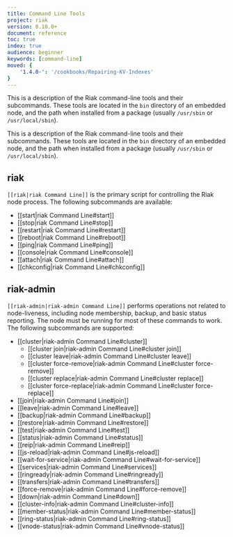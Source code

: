 ```yaml
---
title: Command Line Tools
project: riak
version: 0.10.0+
document: reference
toc: true
index: true
audience: beginner
keywords: [command-line]
moved: {
    '1.4.0-': '/cookbooks/Repairing-KV-Indexes'
}
---
```


This is a description of the Riak command-line tools and their subcommands.
These tools are located in the `bin` directory of an embedded node, and the path
when installed from a package (usually `/usr/sbin` or `/usr/local/sbin`).

This is a description of the Riak command-line tools and their subcommands.
These tools are located in the `bin` directory of an embedded node, and the path
when installed from a package (usually `/usr/sbin` or `/usr/local/sbin`).

## riak

`[[riak|riak Command Line]]` is the primary script for controlling the
Riak node process. The following subcommands are available:

* [[start|riak Command Line#start]]
* [[stop|riak Command Line#stop]]
* [[restart|riak Command Line#restart]]
* [[reboot|riak Command Line#reboot]]
* [[ping|riak Command Line#ping]]
* [[console|riak Command Line#console]]
* [[attach|riak Command Line#attach]]
* [[chkconfig|riak Command Line#chkconfig]]

## riak-admin

`[[riak-admin|riak-admin Command Line]]` performs operations not related
to node-liveness, including node membership, backup, and basic status reporting.
The node must be running for most of these commands to work. The following
subcommands are supported:

* [[cluster|riak-admin Command Line#cluster]]
  * [[cluster join|riak-admin Command Line#cluster join]]
  * [[cluster leave|riak-admin Command Line#cluster leave]]
  * [[cluster force-remove|riak-admin Command Line#cluster force-remove]]
  * [[cluster replace|riak-admin Command Line#cluster replace]]
  * [[cluster force-replace|riak-admin Command Line#cluster force-replace]]
* [[join|riak-admin Command Line#join]]
* [[leave|riak-admin Command Line#leave]]
* [[backup|riak-admin Command Line#backup]]
* [[restore|riak-admin Command Line#restore]]
* [[test|riak-admin Command Line#test]]
* [[status|riak-admin Command Line#status]]
* [[reip|riak-admin Command Line#reip]]
* [[js-reload|riak-admin Command Line#js-reload]]
* [[wait-for-service|riak-admin Command Line#wait-for-service]]
* [[services|riak-admin Command Line#services]]
* [[ringready|riak-admin Command Line#ringready]]
* [[transfers|riak-admin Command Line#transfers]]
* [[force-remove|riak-admin Command Line#force-remove]]
* [[down|riak-admin Command Line#down]]
* [[cluster-info|riak-admin Command Line#cluster-info]]
* [[member-status|riak-admin Command Line#member-status]]
* [[ring-status|riak-admin Command Line#ring-status]]
* [[vnode-status|riak-admin Command Line#vnode-status]]
